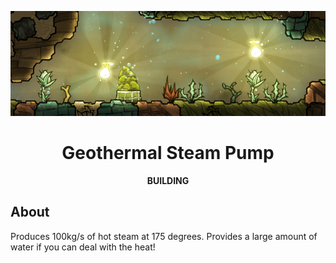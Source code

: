 <div align="center">

![image](./Preview/banner.png)

# Geothermal Steam Pump

**BUILDING**

</div>

## About
Produces 100kg/s of hot steam at 175 degrees.
Provides a large amount of water if you can deal with the heat!
